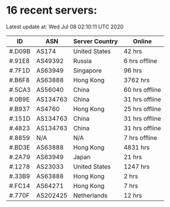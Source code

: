 # 16 recent servers:

Latest update at: Wed Jul 08 02:10:11 UTC 2020

| ID | ASN | Server Country | Online |
| -- | --- | -------------- | ------ |
| #.D09B | AS174 | United States | 42 hrs |
| #.91E8 | AS49392 | Russia | 6 hrs offline |
| #.7F1D | AS63949 | Singapore | 96 hrs |
| #.B6F8 | AS63888 | Hong Kong | 3762 hrs |
| #.5CA3 | AS56040 | China | 60 hrs offline |
| #.0B9E | AS134763 | China | 31 hrs offline |
| #.B937 | AS4760 | Hong Kong | 25 hrs offline |
| #.151D | AS134763 | China | 31 hrs offline |
| #.4823 | AS134763 | China | 31 hrs offline |
| #.8859 | N/A | N/A | 7 hrs offline |
| #.BD3E | AS63888 | Hong Kong | 4831 hrs |
| #.2A79 | AS63949 | Japan | 21 hrs |
| #.1278 | AS23033 | United States | 1247 hrs |
| #.33B9 | AS63888 | Hong Kong | 2 hrs |
| #.FC14 | AS64271 | Hong Kong | 7 hrs |
| #.770F | AS202425 | Netherlands | 12 hrs |

